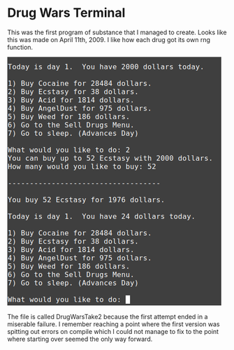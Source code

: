 # Drug Wars Terminal

This was the first program of substance that I managed to create. Looks like this was made on April 11th, 2009. I like how each drug got its own rng function.

![Screenshot](screenshot.png)

The file is called DrugWarsTake2 because the first attempt ended in a miserable failure. I remember reaching a point where the first version was spitting out errors on compile which I could not manage to fix to the point where starting over seemed the only way forward.